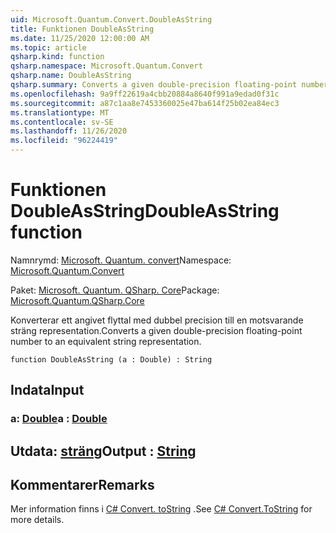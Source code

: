 ```yaml
---
uid: Microsoft.Quantum.Convert.DoubleAsString
title: Funktionen DoubleAsString
ms.date: 11/25/2020 12:00:00 AM
ms.topic: article
qsharp.kind: function
qsharp.namespace: Microsoft.Quantum.Convert
qsharp.name: DoubleAsString
qsharp.summary: Converts a given double-precision floating-point number to an equivalent string representation.
ms.openlocfilehash: 9a9ff22619a4cbb20884a8640f991a9edad0f31c
ms.sourcegitcommit: a87c1aa8e7453360025e47ba614f25b02ea84ec3
ms.translationtype: MT
ms.contentlocale: sv-SE
ms.lasthandoff: 11/26/2020
ms.locfileid: "96224419"
---
```

# <a name="doubleasstring-function"></a><span data-ttu-id="4e900-102">Funktionen DoubleAsString</span><span class="sxs-lookup"><span data-stu-id="4e900-102">DoubleAsString function</span></span>

<span data-ttu-id="4e900-103">Namnrymd: [Microsoft. Quantum. convert](xref:Microsoft.Quantum.Convert)</span><span class="sxs-lookup"><span data-stu-id="4e900-103">Namespace: [Microsoft.Quantum.Convert](xref:Microsoft.Quantum.Convert)</span></span>

<span data-ttu-id="4e900-104">Paket: [Microsoft. Quantum. QSharp. Core](https://nuget.org/packages/Microsoft.Quantum.QSharp.Core)</span><span class="sxs-lookup"><span data-stu-id="4e900-104">Package: [Microsoft.Quantum.QSharp.Core](https://nuget.org/packages/Microsoft.Quantum.QSharp.Core)</span></span>


<span data-ttu-id="4e900-105">Konverterar ett angivet flyttal med dubbel precision till en motsvarande sträng representation.</span><span class="sxs-lookup"><span data-stu-id="4e900-105">Converts a given double-precision floating-point number to an equivalent string representation.</span></span>

```qsharp
function DoubleAsString (a : Double) : String
```


## <a name="input"></a><span data-ttu-id="4e900-106">Indata</span><span class="sxs-lookup"><span data-stu-id="4e900-106">Input</span></span>

### <a name="a--double"></a><span data-ttu-id="4e900-107">a: [Double](xref:microsoft.quantum.lang-ref.double)</span><span class="sxs-lookup"><span data-stu-id="4e900-107">a : [Double](xref:microsoft.quantum.lang-ref.double)</span></span>





## <a name="output--string"></a><span data-ttu-id="4e900-108">Utdata: [sträng](xref:microsoft.quantum.lang-ref.string)</span><span class="sxs-lookup"><span data-stu-id="4e900-108">Output : [String](xref:microsoft.quantum.lang-ref.string)</span></span>



## <a name="remarks"></a><span data-ttu-id="4e900-109">Kommentarer</span><span class="sxs-lookup"><span data-stu-id="4e900-109">Remarks</span></span>

<span data-ttu-id="4e900-110">Mer information finns i [C# Convert. toString](https://docs.microsoft.com/dotnet/api/system.convert.tostring?view=netframework-4.7.1#System_Convert_ToString_System_Double_) .</span><span class="sxs-lookup"><span data-stu-id="4e900-110">See [C# Convert.ToString](https://docs.microsoft.com/dotnet/api/system.convert.tostring?view=netframework-4.7.1#System_Convert_ToString_System_Double_) for more details.</span></span>